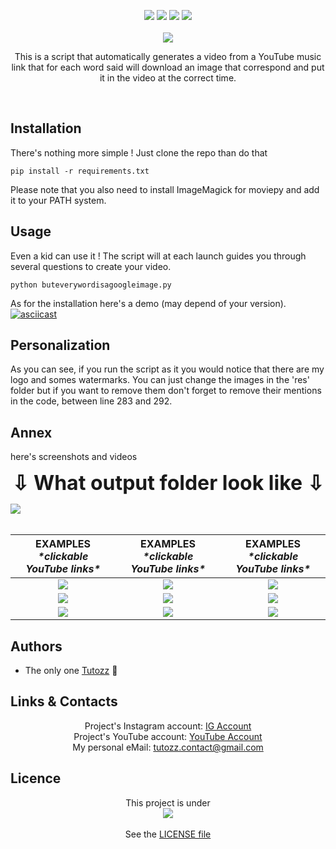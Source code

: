  <p align="center">
	<img src="https://user-images.githubusercontent.com/20740566/71744937-06dfde80-2e69-11ea-9d24-69a2c9b247e3.png">
	<a href="https://www.python.org/"><img src="https://img.shields.io/badge/Made%20with-Python-1f425f.svg"></a>
	<a href="https://github.com/Tutozz/butEveryWordIsAGoogleImage/blob/master/LICENSE"><img src="https://img.shields.io/github/license/Tutozz/butEveryWordIsAGoogleImage.svg"></a>
	<a href="https://github.com/Tutozz/butEveryWordIsAGoogleImage/blob/master/buteverywordisagoogleimage.py"><img src="https://badge-size.herokuapp.com/Tutozz/butEveryWordIsAGoogleImage/master/buteverywordisagoogleimage.py"></a>
	<br><br><a href="https://github.com/Tutozz/"><img src="http://ForTheBadge.com/images/badges/built-with-love.svg"></a><br>
   <p align="center">This is a script that automatically generates a video from a YouTube music link that for each word said will download an image that correspond and put it in the video at the correct time.</p></p>
   <br>

## Installation
There's nothing more simple ! 
Just clone the repo than do that
```
pip install -r requirements.txt
```
Please note that you also need to install ImageMagick for moviepy and add it to your PATH system.

## Usage
Even a kid can use it ! 
The script will at each launch guides you through several questions to create your video.
```
python buteverywordisagoogleimage.py
```
As for the installation here's a demo (may depend of your version).
[![asciicast](https://asciinema.org/a/289474.svg)](https://asciinema.org/a/289474)

## Personalization
As you can see, if you run the script as it you would notice that there are my logo and somes watermarks. You can just change the images in the 'res' folder but if you want to remove them don't forget to remove their mentions in the code, between line 283 and 292.

## Annex
here's screenshots and videos 

<p align="center"><font size="6"><b>⇩ What output folder look like ⇩</b></font></p>
<img src="https://user-images.githubusercontent.com/20740566/71529009-ecdf5280-28e2-11ea-83fd-4f04d766772b.png"><br><br>

| EXAMPLES <br><font size="3"> *\*clickable YouTube links\** | EXAMPLES <br><font size="3"> *\*clickable YouTube links\** | EXAMPLES <br><font size="3"> *\*clickable YouTube links\** |
| :-------------: |:-------------: |:-------------: |
| <a href="https://www.youtube.com/watch?v=eSGm_v872yo"><img src="https://img.youtube.com/vi/eSGm_v872yo/0.jpg"></a> | <a href="https://www.youtube.com/watch?v=mhwexRh3bDQ"><img src="https://img.youtube.com/vi/mhwexRh3bDQ/0.jpg"></a> | <a href="https://www.youtube.com/watch?v=1Q5CtLxCEKU"><img src="https://img.youtube.com/vi/1Q5CtLxCEKU/0.jpg"></a> |
 <a href="https://www.youtube.com/watch?v=9tX0vZpIwks"><img src="https://img.youtube.com/vi/9tX0vZpIwks/0.jpg"></a> | <a href="https://www.youtube.com/watch?v=Cse1wjbStV4"><img src="https://img.youtube.com/vi/Cse1wjbStV4/0.jpg"></a> | <a href="https://www.youtube.com/watch?v=KgGkkV06EmQ"><img src="https://img.youtube.com/vi/KgGkkV06EmQ/0.jpg"></a> |
 <a href="https://www.youtube.com/watch?v=9P-sv_0hqLA"><img src="https://img.youtube.com/vi/9P-sv_0hqLA/0.jpg"></a> | <a href="https://www.youtube.com/watch?v=q031tpoR688"><img src="https://img.youtube.com/vi/q031tpoR688/0.jpg"></a> | <a href="https://www.youtube.com/watch?v=UQdDWCUcINM"><img src="https://img.youtube.com/vi/UQdDWCUcINM/0.jpg"></a> |

## Authors

* The only one [Tutozz](https://github.com/Tutozz) 📖

## Links & Contacts
<p align="center">
Project's Instagram account: <a href="https://www.instagram.com/buteveryword">IG Account</a>
<br>Project's YouTube account: <a href="https://www.youtube.com/channel/UCSrBjzs_QlmxBzwqU9LeCVw">YouTube Account</a>
<br>My personal eMail: <a href="mailto:tutozz.contact@gmail.com">tutozz.contact@gmail.com</a>
</p>

## Licence
<p align="center">
This project is under<br> <a href="https://github.com/Tutozz/butEveryWordIsAGoogleImage/blob/master/LICENSE"><img src="https://img.shields.io/github/license/Tutozz/butEveryWordIsAGoogleImage.svg"></a><br><br>
See the <a href="https://github.com/Tutozz/butEveryWordIsAGoogleImage/blob/master/LICENSE">LICENSE file</a>
</p>
